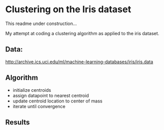 
# Clustering on the Iris dataset

This readme under construction...

My attempt at coding a clustering algorithm as applied to the iris dataset.

## Data: 
http://archive.ics.uci.edu/ml/machine-learning-databases/iris/iris.data

## Algorithm
* initialize centroids
* assign datapoint to nearest centroid
* update centroid location to center of mass
* iterate until convergence

## Results